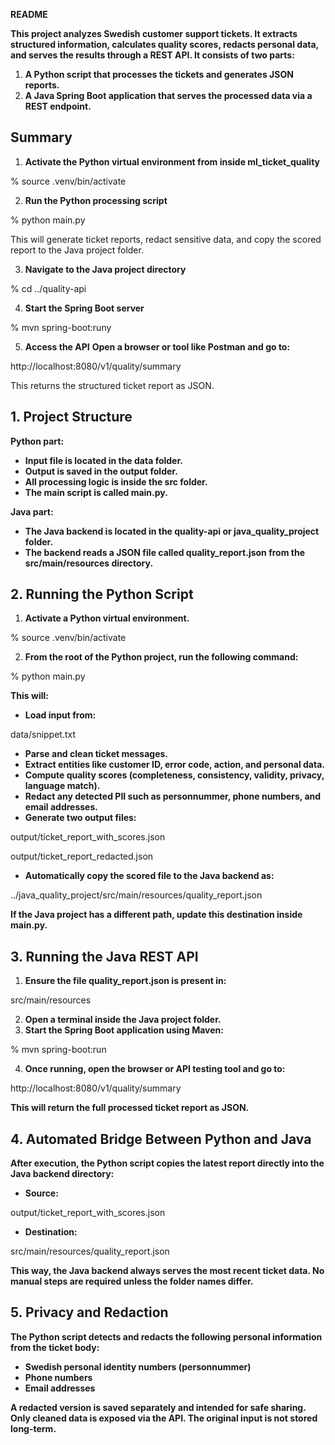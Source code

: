 **README**

**This project analyzes Swedish customer support tickets. It extracts structured information, calculates quality scores, redacts personal data, and serves the results through a REST API. It consists of two parts:**

1. **A Python script that processes the tickets and generates JSON reports.**
2. **A Java Spring Boot application that serves the processed data via a REST endpoint.**

## Summary

1. **Activate the Python virtual environment from inside ml_ticket_quality**

% source .venv/bin/activate

2. **Run the Python processing script**

% python main.py

This will generate ticket reports, redact sensitive data, and copy the scored report to the Java project folder.

3. **Navigate to the Java project directory**

% cd ../quality-api

4. **Start the Spring Boot server**

% mvn spring-boot:runy

5. **Access the API**
   **Open a browser or tool like Postman and go to:**

http://localhost:8080/v1/quality/summary

This returns the structured ticket report as JSON.

## 1. Project Structure

**Python part:**

* **Input file is located in the **data** folder.**
* **Output is saved in the **output** folder.**
* **All processing logic is inside the **src** folder.**
* **The main script is called **main.py**.**

**Java part:**

* **The Java backend is located in the **quality-api** or **java_quality_project** folder.**
* **The backend reads a JSON file called **quality_report.json** from the **src/main/resources** directory.**

## 2. Running the Python Script

1. **Activate a Python virtual environment.**

% source .venv/bin/activate

2. **From the root of the Python project, run the following command:**

% python main.py

**This will:**

* **Load input from:**

data/snippet.txt

* **Parse and clean ticket messages.**
* **Extract entities like customer ID, error code, action, and personal data.**
* **Compute quality scores (completeness, consistency, validity, privacy, language match).**
* **Redact any detected PII such as personnummer, phone numbers, and email addresses.**
* **Generate two output files:**

output/ticket_report_with_scores.json

output/ticket_report_redacted.json

* **Automatically copy the scored file to the Java backend as:**

../java_quality_project/src/main/resources/quality_report.json

**If the Java project has a different path, update this destination inside **main.py**.**

## 3. Running the Java REST API

1. **Ensure the file **quality_report.json** is present in:**

src/main/resources

2. **Open a terminal inside the Java project folder.**
3. **Start the Spring Boot application using Maven:**

% mvn spring-boot:run

4. **Once running, open the browser or API testing tool and go to:**

http://localhost:8080/v1/quality/summary

**This will return the full processed ticket report as JSON.**

## 4. Automated Bridge Between Python and Java

**After execution, the Python script copies the latest report directly into the Java backend directory:**

* **Source:**

output/ticket_report_with_scores.json

* **Destination:**

src/main/resources/quality_report.json

**This way, the Java backend always serves the most recent ticket data. No manual steps are required unless the folder names differ.**

## 5. Privacy and Redaction

**The Python script detects and redacts the following personal information from the ticket body:**

* **Swedish personal identity numbers (personnummer)**
* **Phone numbers**
* **Email addresses**

**A redacted version is saved separately and intended for safe sharing. Only cleaned data is exposed via the API. The original input is not stored long-term.**
